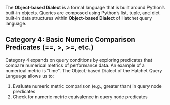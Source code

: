 The **Object-based Dialect** is a formal language that is built around Python’s built-in objects. Queries are composed using Python’s list, tuple, and dict built-in data structures within **Object-based Dialect** of Hatchet query language. 

## Category 4: Basic Numeric Comparison Predicates (==, >, >=, etc.)

Category 4 expands on query conditions by exploring predicates that compare numerical metrics of performance data. An example of a numerical metric is "time". The Object-based Dialect of the Hatchet Query Language allows us to:

1. Evaluate numeric metric comparison (e.g., greater than) in query node predicates
2. Check for numeric metric equivalence in query node predicates
